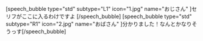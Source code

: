[speech_bubble type="std" subtype="L1" icon="1.jpg" name="おじさん" ]セリフがここに入るわけですよ [/speech_bubble]
[speech_bubble type="std" subtype="R1" icon="2.jpg" name="おばさん" ]分かりました！なんとかなりそうっす[/speech_bubble]
